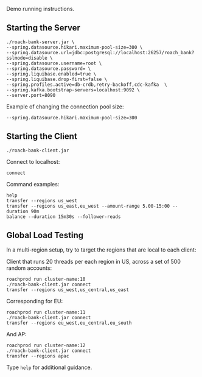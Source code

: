Demo running instructions.

## Starting the Server

    ./roach-bank-server.jar \
    --spring.datasource.hikari.maximum-pool-size=300 \
    --spring.datasource.url=jdbc:postgresql://localhost:26257/roach_bank?sslmode=disable \
    --spring.datasource.username=root \
    --spring.datasource.password= \
    --spring.liquibase.enabled=true \
    --spring.liquibase.drop-first=false \
    --spring.profiles.active=db-crdb,retry-backoff,cdc-kafka  \
    --spring.kafka.bootstrap-servers=localhost:9092 \
    --server.port=8090

Example of changing the connection pool size:

    --spring.datasource.hikari.maximum-pool-size=300

## Starting the Client

    ./roach-bank-client.jar

Connect to localhost:

    connect

Command examples:

    help
    transfer --regions us_west
    transfer --regions us_east,eu_west --amount-range 5.00-15:00 --duration 90m
    balance --duration 15m30s --follower-reads

## Global Load Testing

In a multi-region setup, try to target the regions that are local to each client:

Client that runs 20 threads per each region in US, across a set of 500 random accounts:

    roachprod run cluster-name:10
    ./roach-bank-client.jar connect
    transfer --regions us_west,us_central,us_east

Corresponding for EU:

    roachprod run cluster-name:11
    ./roach-bank-client.jar connect
    transfer --regions eu_west,eu_central,eu_south

And AP:
    
    roachprod run cluster-name:12
    ./roach-bank-client.jar connect
    transfer --regions apac

Type `help` for additional guidance.
